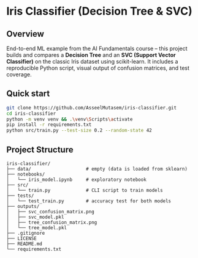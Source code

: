 # Iris Classifier (Decision Tree & SVC)

## Overview

End-to-end ML example from the AI Fundamentals course – this project builds and compares a **Decision Tree** and an **SVC (Support Vector Classifier)** on the classic Iris dataset using scikit-learn.
It includes a reproducible Python script, visual output of confusion matrices, and test coverage.

## Quick start

```bash
git clone https://github.com/AsseelMutasem/iris-classifier.git
cd iris-classifier
python -m venv venv && .\venv\Scripts\activate
pip install -r requirements.txt
python src/train.py --test-size 0.2 --random-state 42
```

## Project Structure

```
iris-classifier/
├── data/                    # empty (data is loaded from sklearn)
├── notebooks/
│   └── iris_model.ipynb     # exploratory notebook
├── src/
│   └── train.py             # CLI script to train models
├── tests/
│   └── test_train.py        # accuracy test for both models
├── outputs/
│   ├── svc_confusion_matrix.png
│   ├── svc_model.pkl
│   ├── tree_confusion_matrix.png
│   └── tree_model.pkl
├── .gitignore
├── LICENSE
├── README.md
└── requirements.txt
```
